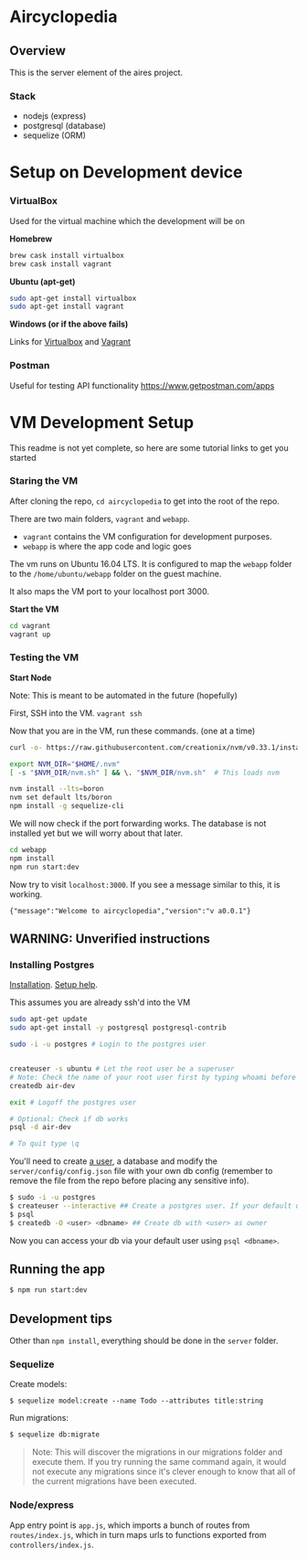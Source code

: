 # Aircyclopedia

## Overview

This is the server element of the aires project. 

### Stack

- nodejs (express)
- postgresql (database)
- sequelize (ORM)


# Setup on Development device
### VirtualBox 

Used for the virtual machine which the development will be on

**Homebrew**
```bash
brew cask install virtualbox
brew cask install vagrant
```

**Ubuntu (apt-get)**
```bash
sudo apt-get install virtualbox
sudo apt-get install vagrant
```

**Windows (or if the above fails)**

Links for
[Virtualbox](https://www.virtualbox.org/wiki/Downloads)
and
[Vagrant](https://www.vagrantup.com/downloads.html)


### Postman

Useful for testing API functionality
https://www.getpostman.com/apps


# VM Development Setup

This readme is not yet complete, so here are some tutorial links to get you started

### Staring the VM

After cloning the repo, `cd aircyclopedia` to get into the root of the repo.

There are two main folders, `vagrant` and `webapp`.

- `vagrant` contains the VM configuration for development purposes.
- `webapp` is where the app code and logic goes

The vm runs on Ubuntu 16.04 LTS. It is configured to map the `webapp` folder to the `/home/ubuntu/webapp` folder on the guest machine.

It also maps the VM port to your localhost port 3000.

**Start the VM**

```bash
cd vagrant
vagrant up
```

### Testing the VM

**Start Node**

Note: This is meant to be automated in the future (hopefully)

First, SSH into the VM. `vagrant ssh`

Now that you are in the VM, run these commands. (one at a time)
```bash
curl -o- https://raw.githubusercontent.com/creationix/nvm/v0.33.1/install.sh | bash

export NVM_DIR="$HOME/.nvm"
[ -s "$NVM_DIR/nvm.sh" ] && \. "$NVM_DIR/nvm.sh"  # This loads nvm

nvm install --lts=boron
nvm set default lts/boron
npm install -g sequelize-cli
```

We will now check if the port forwarding works. The database is not installed yet but we will worry about that later.

```bash
cd webapp
npm install
npm run start:dev
```

Now try to visit `localhost:3000`. If you see a message similar to this, it is working.

```
{"message":"Welcome to aircyclopedia","version":"v a0.0.1"}
```

## WARNING: Unverified instructions

### Installing Postgres
[Installation](https://www.digitalocean.com/community/tutorials/how-to-install-and-use-postgresql-on-ubuntu-14-04#connect-to-postgres-with-the-new-user).
[Setup help](https://www.cyberciti.biz/faq/howto-add-postgresql-user-account).

This assumes you are already ssh'd into the VM
```sh
sudo apt-get update
sudo apt-get install -y postgresql postgresql-contrib

sudo -i -u postgres # Login to the postgres user


createuser -s ubuntu # Let the root user be a superuser
# Note: Check the name of your root user first by typing whoami before logging in as the postgres user
createdb air-dev

exit # Logoff the postgres user

# Optional: Check if db works
psql -d air-dev

# To quit type \q

```


You'll need to create [a user](https://www.a2hosting.com/kb/developer-corner/postgresql/managing-postgresql-databases-and-users-from-the-command-line), a database and modify the `server/config/config.json` file with your own db config (remember to remove the file from the repo before placing any sensitive info).
```sh
$ sudo -i -u postgres
$ createuser --interactive ## Create a postgres user. If your default user is 'ubuntu', create a postgres user with the same name.
$ psql
$ createdb -O <user> <dbname> ## Create db with <user> as owner
```

Now you can access your db via your default user using `psql <dbname>`.

## Running the app
```sh
$ npm run start:dev
```

## Development tips
Other than `npm install`, everything should be done in the `server` folder.
### Sequelize
Create models:
```
$ sequelize model:create --name Todo --attributes title:string
````

Run migrations:
```sh
$ sequelize db:migrate
```
> Note: This will discover the migrations in our migrations folder and execute them. If you try running the same command again, it would not execute any migrations since it's clever enough to know that all of the current migrations have been executed.

### Node/express
App entry point is `app.js`, which imports a bunch of routes from `routes/index.js`, which in turn maps urls to functions exported from `controllers/index.js`.
